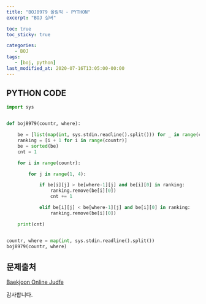 ```yaml
---
title: "BOJ8979 올림픽 - PYTHON"
excerpt: "BOJ 실버"

toc: true
toc_sticky: true

categories: 
   - BOJ
tags:
   - [boj, python]
last_modified_at: 2020-07-16T13:05:00-00:00
---
```


## PYTHON CODE

```python
import sys


def boj8979(countr, where):

    be = [list(map(int, sys.stdin.readline().split())) for _ in range(countr)]
    ranking = [i + 1 for i in range(countr)]
    be = sorted(be)
    cnt = 1

    for i in range(countr):

        for j in range(1, 4):

            if be[i][j] > be[where-1][j] and be[i][0] in ranking:
                ranking.remove(be[i][0])
                cnt += 1

            elif be[i][j] < be[where-1][j] and be[i][0] in ranking:
                ranking.remove(be[i][0])

    print(cnt)


countr, where = map(int, sys.stdin.readline().split())
boj8979(countr, where)
```

## 문제출처

[Baekjoon Online Judfe](https://www.acmicpc.net/problem/8979)


감사합니다.

